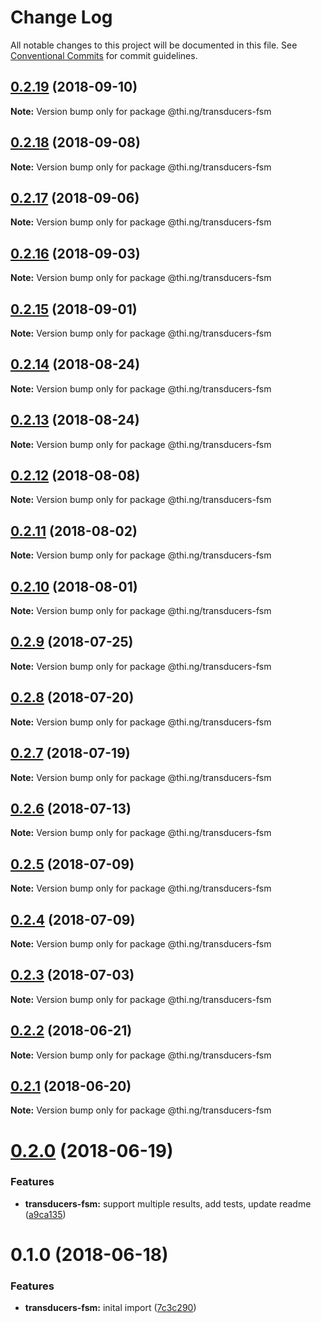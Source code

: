 # Change Log

All notable changes to this project will be documented in this file.
See [Conventional Commits](https://conventionalcommits.org) for commit guidelines.

<a name="0.2.19"></a>
## [0.2.19](https://github.com/thi-ng/umbrella/compare/@thi.ng/transducers-fsm@0.2.18...@thi.ng/transducers-fsm@0.2.19) (2018-09-10)

**Note:** Version bump only for package @thi.ng/transducers-fsm





<a name="0.2.18"></a>
## [0.2.18](https://github.com/thi-ng/umbrella/compare/@thi.ng/transducers-fsm@0.2.17...@thi.ng/transducers-fsm@0.2.18) (2018-09-08)

**Note:** Version bump only for package @thi.ng/transducers-fsm





<a name="0.2.17"></a>
## [0.2.17](https://github.com/thi-ng/umbrella/compare/@thi.ng/transducers-fsm@0.2.16...@thi.ng/transducers-fsm@0.2.17) (2018-09-06)




**Note:** Version bump only for package @thi.ng/transducers-fsm

<a name="0.2.16"></a>
## [0.2.16](https://github.com/thi-ng/umbrella/compare/@thi.ng/transducers-fsm@0.2.15...@thi.ng/transducers-fsm@0.2.16) (2018-09-03)




**Note:** Version bump only for package @thi.ng/transducers-fsm

<a name="0.2.15"></a>
## [0.2.15](https://github.com/thi-ng/umbrella/compare/@thi.ng/transducers-fsm@0.2.14...@thi.ng/transducers-fsm@0.2.15) (2018-09-01)




**Note:** Version bump only for package @thi.ng/transducers-fsm

<a name="0.2.14"></a>
## [0.2.14](https://github.com/thi-ng/umbrella/compare/@thi.ng/transducers-fsm@0.2.13...@thi.ng/transducers-fsm@0.2.14) (2018-08-24)




**Note:** Version bump only for package @thi.ng/transducers-fsm

<a name="0.2.13"></a>
## [0.2.13](https://github.com/thi-ng/umbrella/compare/@thi.ng/transducers-fsm@0.2.12...@thi.ng/transducers-fsm@0.2.13) (2018-08-24)




**Note:** Version bump only for package @thi.ng/transducers-fsm

<a name="0.2.12"></a>
## [0.2.12](https://github.com/thi-ng/umbrella/compare/@thi.ng/transducers-fsm@0.2.11...@thi.ng/transducers-fsm@0.2.12) (2018-08-08)




**Note:** Version bump only for package @thi.ng/transducers-fsm

<a name="0.2.11"></a>
## [0.2.11](https://github.com/thi-ng/umbrella/compare/@thi.ng/transducers-fsm@0.2.10...@thi.ng/transducers-fsm@0.2.11) (2018-08-02)




**Note:** Version bump only for package @thi.ng/transducers-fsm

<a name="0.2.10"></a>
## [0.2.10](https://github.com/thi-ng/umbrella/compare/@thi.ng/transducers-fsm@0.2.9...@thi.ng/transducers-fsm@0.2.10) (2018-08-01)




**Note:** Version bump only for package @thi.ng/transducers-fsm

<a name="0.2.9"></a>
## [0.2.9](https://github.com/thi-ng/umbrella/compare/@thi.ng/transducers-fsm@0.2.8...@thi.ng/transducers-fsm@0.2.9) (2018-07-25)




**Note:** Version bump only for package @thi.ng/transducers-fsm

<a name="0.2.8"></a>
## [0.2.8](https://github.com/thi-ng/umbrella/compare/@thi.ng/transducers-fsm@0.2.7...@thi.ng/transducers-fsm@0.2.8) (2018-07-20)




**Note:** Version bump only for package @thi.ng/transducers-fsm

<a name="0.2.7"></a>
## [0.2.7](https://github.com/thi-ng/umbrella/compare/@thi.ng/transducers-fsm@0.2.6...@thi.ng/transducers-fsm@0.2.7) (2018-07-19)




**Note:** Version bump only for package @thi.ng/transducers-fsm

<a name="0.2.6"></a>
## [0.2.6](https://github.com/thi-ng/umbrella/compare/@thi.ng/transducers-fsm@0.2.5...@thi.ng/transducers-fsm@0.2.6) (2018-07-13)




**Note:** Version bump only for package @thi.ng/transducers-fsm

<a name="0.2.5"></a>
## [0.2.5](https://github.com/thi-ng/umbrella/compare/@thi.ng/transducers-fsm@0.2.4...@thi.ng/transducers-fsm@0.2.5) (2018-07-09)




**Note:** Version bump only for package @thi.ng/transducers-fsm

<a name="0.2.4"></a>
## [0.2.4](https://github.com/thi-ng/umbrella/compare/@thi.ng/transducers-fsm@0.2.3...@thi.ng/transducers-fsm@0.2.4) (2018-07-09)




**Note:** Version bump only for package @thi.ng/transducers-fsm

<a name="0.2.3"></a>
## [0.2.3](https://github.com/thi-ng/umbrella/compare/@thi.ng/transducers-fsm@0.2.2...@thi.ng/transducers-fsm@0.2.3) (2018-07-03)




**Note:** Version bump only for package @thi.ng/transducers-fsm

<a name="0.2.2"></a>
## [0.2.2](https://github.com/thi-ng/umbrella/compare/@thi.ng/transducers-fsm@0.2.1...@thi.ng/transducers-fsm@0.2.2) (2018-06-21)




**Note:** Version bump only for package @thi.ng/transducers-fsm

<a name="0.2.1"></a>
## [0.2.1](https://github.com/thi-ng/umbrella/compare/@thi.ng/transducers-fsm@0.2.0...@thi.ng/transducers-fsm@0.2.1) (2018-06-20)




**Note:** Version bump only for package @thi.ng/transducers-fsm

<a name="0.2.0"></a>
# [0.2.0](https://github.com/thi-ng/umbrella/compare/@thi.ng/transducers-fsm@0.1.0...@thi.ng/transducers-fsm@0.2.0) (2018-06-19)


### Features

* **transducers-fsm:** support multiple results, add tests, update readme ([a9ca135](https://github.com/thi-ng/umbrella/commit/a9ca135))




<a name="0.1.0"></a>
# 0.1.0 (2018-06-18)


### Features

* **transducers-fsm:** inital import ([7c3c290](https://github.com/thi-ng/umbrella/commit/7c3c290))
